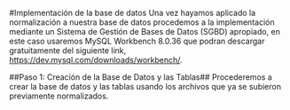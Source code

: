 #Implementación  de la base de datos
Una vez hayamos aplicado la normalización a nuestra base de datos procedemos a la implementación mediante un Sistema de Gestión de Bases de Datos (SGBD) apropiado, en este caso usaremos MySQL Workbench 8.0.36 que podran descargar gratuitamente del siguiente link,
https://dev.mysql.com/downloads/workbench/.

##Paso 1: Creación de la Base de Datos y las Tablas## 
Procederemos a crear la base de datos y las tablas usando los archivos que ya se subieron previamente normalizados.

